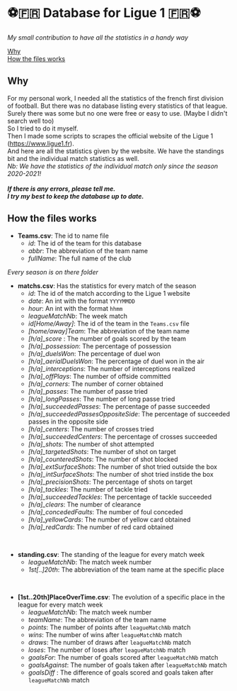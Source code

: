# :soccer::fr: Database for Ligue 1 :fr::soccer:
*My small contribution to have all the statistics in a handy way*

[Why](#why)<br/>
[How the files works](#how-the-files-works)

## Why
For my personal work, I needed all the statistics of the french first division of football. But there was no database listing every  statistics of that league. Surely there was some but no one were free or easy to use. (Maybe I didn't search well too)<br/>
So I tried to do it myself.<br/>
Then I made some scripts to scrapes the official website of the Ligue 1 (https://www.ligue1.fr).<br/>
And here are all the statistics given by the website. We have the standings bit and the individual match statistics as well.<br/>
*Nb: We have the statistics of the individual match only since the season 2020-2021!*<br/>
<br/>
***If there is any errors, please tell me.***<br/>
***I try my best to keep the database up to date.***

## How the files works
- **Teams.csv**: The id to name file
	- *id*: The id of the team for this database
	- *abbr*: The abbreviation of the team name
	- *fullName*: The full name of the club

*Every season is on there folder*
- **matchs.csv**: Has the statistics for every match of the season
	- *id*: The id of the match according to the Ligue 1 website
	- *date*: An int with the format `YYYYMMDD`
	- *hour*: An int with the format `hhmm`
	- *leagueMatchNb*: The week match
	- *id[Home/Away]*: The id of the team in the `Teams.csv` file
	- *\[home/away]Team*: The abbreviation of the team name
	- *\[h/a]_score* : The number of goals scored by the team
	- *\[h/a]_possession*: The percentage of possession
	- *\[h/a]_duelsWon*: The percentage of duel won
	- *\[h/a]_aerialDuelsWon*: The percentage of duel won in the air
	- *\[h/a]_interceptions*: The number of interceptions realized
	- *\[h/a]_offPlays*: The number of offside committed
	- *\[h/a]_corners*: The number of corner obtained
	- *\[h/a]_passes*: The number of passe tried
	- *\[h/a]_longPasses*: The number of long passe tried
	- *\[h/a]_succeededPasses*: The percentage of passe succeeded
	- *\[h/a]_succeededPassesOppositeSide*: The percentage of succeeded passes in the opposite side
	- *\[h/a]_centers*: The number of crosses tried
	- *\[h/a]_succeededCenters*: The percentage of crosses succeeded
	- *\[h/a]_shots*: The number of shot attempted
	- *\[h/a]_targetedShots*: The number of shot on target
	- *\[h/a]_counteredShots*: The number of shot blocked
	- *\[h/a]_extSurfaceShots*: The number of shot tried outside the box
	- *\[h/a]_intSurfaceShots*: The number of shot tried instide the box
	- *\[h/a]_precisionShots*: The percentage of shots on target
	- *\[h/a]_tackles*: The number of tackle tried
	- *\[h/a]_succeededTackles*: The percentage of tackle succeeded
	- *\[h/a]_clears*: The number of clearance
	- *\[h/a]_concededFaults*: The number of foul conceded
	- *\[h/a]_yellowCards*: The number of yellow card obtained
	- *\[h/a]_redCards*: The number of red card obtained
<br/>

- **standing.csv**: The standing of the league for every match week
	- *leagueMatchNb*: The match week number
	- *1st[..]20th*: The abbreviation of the team name at the specific place
<br/>

- **[1st..20th]PlaceOverTime.csv**: The evolution of a specific place in the league for every match week
	- *leagueMatchNb*: The match week number
	- *teamName*: The abbreviation of the team name
	- *points*: The number of points after `leagueMatchNb` match
	- *wins*: The number of wins after `leagueMatchNb` match
	- *draws*: The number of draws after `leagueMatchNb` match
	- *loses*: The number of loses after `leagueMatchNb` match
	- *goalsFor*: The number of goals scored after `leagueMatchNb` match
	- *goalsAgainst*: The number of goals taken after `leagueMatchNb` match
	- *goalsDiff* : The difference of goals scored and goals taken after `leagueMatchNb` match

